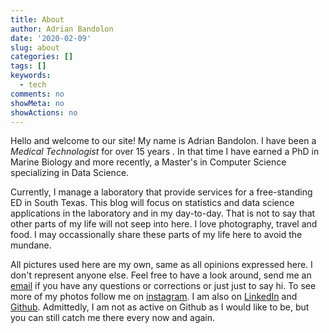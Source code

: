 ```yaml
---
title: About
author: Adrian Bandolon
date: '2020-02-09'
slug: about
categories: []
tags: []
keywords:
  - tech
comments: no
showMeta: no
showActions: no
---
```


Hello and welcome to our site! My name is Adrian Bandolon. I have been a *Medical Technologist* for over 15 years . In that time I have earned a PhD in Marine Biology and more recently, a Master's in Computer Science specializing in Data Science.

Currently, I manage a laboratory that provide services for a free-standing ED in South Texas. This blog will focus on statistics and data science applications in the laboratory and in my day-to-day. That is not to say that other parts of my life will not seep into here. I love photography, travel and food. I may occassionally share these parts of my life here to avoid the mundane. 

All pictures used here are my own, same as all opinions expressed here. I don't represent anyone else. Feel free to have a look around, send me an [email](mailto:adrian.bandolon@labdatascience.com) if you have any questions or corrections or just just to say hi. To see more of my photos follow me on [instagram](https://www.instagram.com/spyrokete/). I am also on [LinkedIn](https://www.linkedin.com/in/adrian-bandolon/) and [Github](https://github.com/adrianBandolon). Admittedly, I am not as active on Github as I would like to be, but you can still catch me there every now and again.